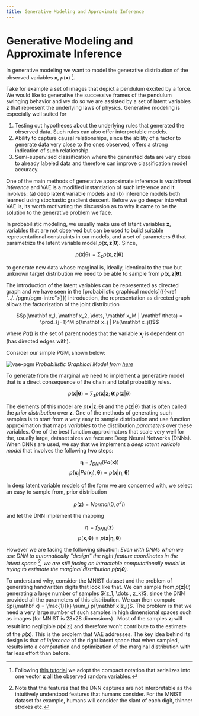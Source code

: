 ```yaml
---
title: Generative Modeling and Approximate Inference
---
```


# Generative Modeling and Approximate Inference

In generative modeling we want to model the generative distribution of the observed variables $\mathbf x$, $p(\mathbf x)$ [^1]. 

[^1]: Following [this tutorial](https://arxiv.org/pdf/1906.02691.pdf) we adopt the compact notation that serializes into one vector $\mathbf x$ all the observed random variables. 

Take for example a set of images that depict a pendulum excited by a force. We would like to generative the successive frames of the pendulum swinging behavior and we do so we are assisted by a set of latent variables $\mathbf z$ that represent the underlying laws of physics. Generative modeling is especially well suited for 

1. Testing out hypotheses about the underlying rules that generated the observed data. Such rules can also offer interpretable models. 
2. Ability to capture causal relationships, since the ability of a factor to generate data very close to the ones observed, offers a strong indication of such relationship.
3. Semi-supervised classification where the generated data are very close to already labeled data and therefore can improve classification model accuracy. 

One of the main methods of generative approximate inference is _variational inference_ and VAE is a modified instantiation of such inference and it involves: (a) deep latent variable models and (b) inference models both learned using stochastic gradient descent. Before we go deeper into what VAE is, its worth motivating the discussion as to why it came to be the solution to the generative problem we face.   

In probabilistic modeling, we usually make use of latent variables $\mathbf z$, variables that are not observed but can be used to build suitable representational constraints in our models, and a set of parameters $\theta$ that parametrize the latent variable model $p(\mathbf x, \mathbf z | \mathbf \theta)$. Since, 

$$p(\mathbf x | \mathbf \theta) =  \sum_{\mathbf z} p(\mathbf x, \mathbf z | \mathbf \theta) $$

to generate new data whose marginal is, ideally, identical to the true but unknown target distribution we need to be able to sample from $p(\mathbf x, \mathbf z | \mathbf \theta)$.

The introduction of the latent variables can be represented as directed graph and we have seen in the [probabilistic graphical models]({{<ref "../../pgm/pgm-intro">}}) introduction, the representation as directed graph allows the factorization of the joint distribution 

$$p(\mathbf x_1, \mathbf x_2, \dots, \mathbf x_M | \mathbf \theta) = \prod_{j=1}^M p(\mathbf x_j | Pa(\mathbf x_j))$$

where $Pa()$ is the set of parent nodes that the variable $\mathbf x_j$ is dependent on (has directed edges with). 

Consider our simple PGM, shown below: 

![vae-pgm](images/vae-pgm.png#center)
*Probabilistic Graphical Model from [here](https://arxiv.org/pdf/1606.05908.pdf)*

To generate from the marginal we need to implement a generative model that is a direct consequence of the chain and total probability rules. 

$$ p(\mathbf x | \mathbf \theta)  = \sum_{\mathbf z} p(\mathbf x| \mathbf z ; \mathbf \theta) p(\mathbf z | \theta)$$ 

The elements of this model are $p(\mathbf x| \mathbf z ; \mathbf \theta)$ and the $p(\mathbf z | \theta)$ that is often called the _prior distribution_ over $\mathbf z$. One of the methods of generating such samples is to start from a very easy to sample distribution and use function approximation that maps _variables_ to the distribution _parameters_ over these variables. One of the best function approximators that scale very well for the, usually large, dataset sizes we face are Deep Neural Networks (DNNs). When DNNs are used, we say that we implement a  _deep latent variable model_ that involves the following two steps: 

$$ \mathbf \eta = f_{DNN}(Pa(\mathbf x))$$
$$p(\mathbf x_j | Pa(\mathbf x_j), \mathbf \theta) = p(\mathbf x | \mathbf \eta, \mathbf \theta)$$

In deep latent variable models of the form we are concerned with, we select an easy to sample from, prior distribution

$$ p(\mathbf z) = Normal(0, \sigma^2 I)$$

and let the DNN implement the mapping

$$ \mathbf \eta = f_{DNN}(\mathbf z)$$
$$p(\mathbf x, \mathbf \theta) = p(\mathbf x | \mathbf \eta, \mathbf \theta)$$

However we are facing the following situation: _Even with DNNs when we use DNN to automatically "design" the right feature coordinates in the latent space [^2], we are still facing an intractable computationally model in trying to estimate the marginal distribution $p(\mathbf x | \mathbf \theta)$_.  

[^2]: Note that the features that the DNN captures are not interpretable as the intuitively understood features that humans consider. For the MNIST dataset for example, humans will consider the slant of each digit, thinner strokes etc.

To understand why, consider the MNIST dataset and the problem of generating handwritten digits that look like that. We can sample from $p(\mathbf z | \theta)$ generating a large number of samples $\{z_1, \dots , z_k}$, since the DNN provided all the parameters of this distribution.  We can then compute $p(\mathbf x) = \frac{1}{k} \sum_i p(\mathbf x|z_i)$. The problem is that we need a very large number of such samples in high dimensional spaces such as images (for MNIST is 28x28 dimensions) . Most of the samples $\mathbf z_i$ will result into negligible $p(\mathbf x|z_i)$ and therefore won't contribute to the estimate of the $p(\mathbf x)$. This is the problem that VAE addresses. The key idea behind its design is that of _inference_ of the right latent space that when sampled, results into a computation and optimization of the marginal distribution with far less effort than before. 
